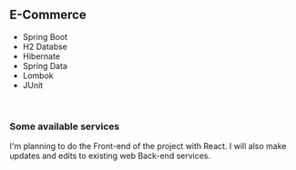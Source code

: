 ## E-Commerce

<ul>
  <li>Spring Boot</li>
  <li>H2 Databse</li>
  <li>Hibernate</li>
  <li>Spring Data</li>
  <li>Lombok</li>
  <li>JUnit</li>
</ul>

<br/>

<h3> Some available services </h3>

I'm planning to do the Front-end of the project with React. I will also make updates and edits to existing web Back-end services.

